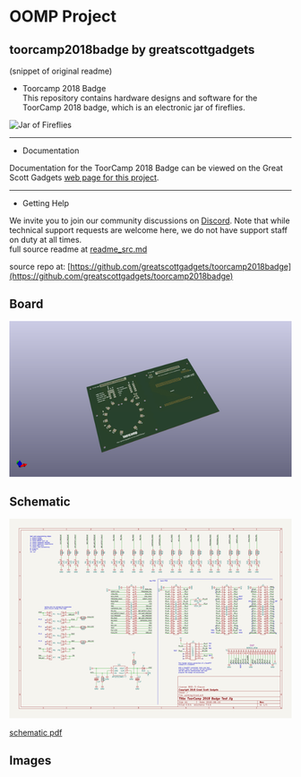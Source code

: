 # OOMP Project  
## toorcamp2018badge  by greatscottgadgets  
  
(snippet of original readme)  
  
- Toorcamp 2018 Badge  
This repository contains hardware designs and software for the ToorCamp 2018 badge, which is an electronic jar of fireflies.   
  
![Jar of Fireflies](toorcamp2018badge-jar.jpeg)  
  
--------------------  
  
- Documentation  
  
Documentation for the ToorCamp 2018 Badge can be viewed on the Great Scott Gadgets [web page for this project](https://greatscottgadgets.com/toorcamp2018badge/).  
  
--------------------  
  
- Getting Help  
  
We invite you to join our community discussions on [Discord](https://discord.gg/rsfMw3rsU8). Note that while technical support requests are welcome here, we do not have support staff on duty at all times.   
  full source readme at [readme_src.md](readme_src.md)  
  
source repo at: [https://github.com/greatscottgadgets/toorcamp2018badge](https://github.com/greatscottgadgets/toorcamp2018badge)  
## Board  
  
[![working_3d.png](working_3d_600.png)](working_3d.png)  
## Schematic  
  
[![working_schematic.png](working_schematic_600.png)](working_schematic.png)  
  
[schematic pdf](working_schematic.pdf)  
## Images  
